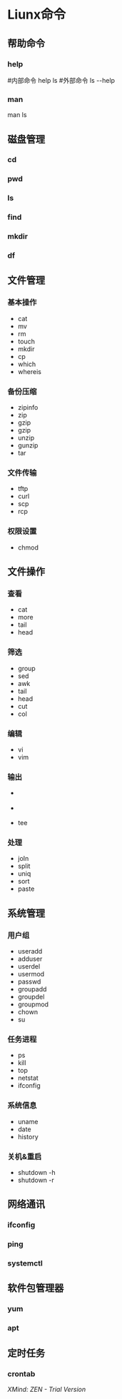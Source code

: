 # Liunx命令

## 帮助命令

### help

#内部命令
help ls
#外部命令
ls --help

### man

man ls

## 磁盘管理

### cd

### pwd

### ls

### find

### mkdir

### df

## 文件管理

### 基本操作

- cat
- mv
- rm
- touch
- mkdir
- cp
- which
- whereis

### 备份压缩

- zipinfo
- zip
- gzip
- gzip
- unzip
- gunzip
- tar

### 文件传输

- tftp
- curl
- scp
- rcp

### 权限设置

- chmod

## 文件操作

### 查看

- cat
- more
- tail
- head

### 筛选

- group
- sed
- awk
- tail
- head
- cut
- col

### 编辑

- vi
- vim

### 输出

- >
- >>
- tee

### 处理

- joIn
- split
- uniq
- sort
- paste

## 系统管理

### 用户组

- useradd
- adduser
- userdel
- usermod
- passwd
- groupadd
- groupdel
- groupmod
- chown
- su

### 任务进程

- ps
- kill
- top
- netstat
- ifconfig

### 系统信息

- uname
- date
- history

### 关机&重启

- shutdown -h
- shutdown -r

## 网络通讯

### ifconfig

### ping

###  systemctl

## 软件包管理器

### yum

### apt

## 定时任务

### crontab

*XMind: ZEN - Trial Version*

